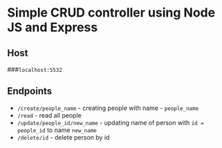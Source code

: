 # Simple CRUD controller using Node JS and Express

## Host

###`localhost:5532`

## Endpoints
- `/create/people_name` - creating people with name - `people_name`
- `/read` - read all people
- `/update/people_id/new_name` - updating name of person with `id = people_id` to name `new_name`
- `/delete/id` - delete person by id


